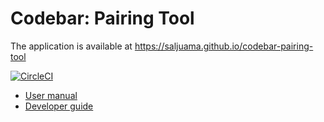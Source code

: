 # Codebar: Pairing Tool

The application is available at https://saljuama.github.io/codebar-pairing-tool

[![CircleCI](https://circleci.com/gh/saljuama/codebar-pairing-tool.svg?style=svg)](https://circleci.com/gh/saljuama/codebar-pairing-tool) 

* [User manual](doc/UserManual.md)
* [Developer guide](doc/Development.md)
